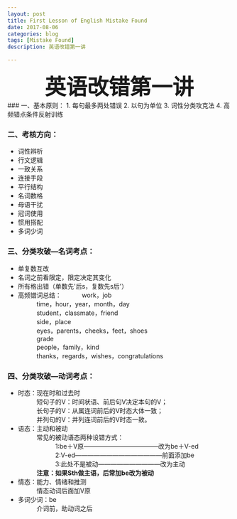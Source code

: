 ```yaml
---
layout: post
title: First Lesson of English Mistake Found
date: 2017-08-06
categories: blog
tags: [Mistake Found]
description: 英语改错第一讲

---
```


<center>
<font size="7" ><b>英语改错第一讲</b></font>
</center>
### 一、基本原则：      
1. 每句最多两处错误               
2. 以句为单位           
3. 词性分类攻克法    
4. 高频错点条件反射训练     

### 二、考核方向：   
- 词性辨析        
- 行文逻辑
- 一致关系
- 连接手段          
- 平行结构
- 名词数格
- 母语干扰
- 冠词使用
- 惯用搭配
- 多词少词        

### 三、分类攻破—名词考点：          
- 单复数互改     
- 名词之前看限定，限定决定其变化       
- 所有格出错（单数先'后s，复数先s后'）
- 高频错词总结：
&emsp;&emsp;&emsp;work，job     
&emsp;&emsp;&emsp;time，hour，year，month，day     
&emsp;&emsp;&emsp;student，classmate，friend     
&emsp;&emsp;&emsp;side，place      
&emsp;&emsp;&emsp;eyes，parents，cheeks，feet，shoes        
&emsp;&emsp;&emsp;grade      
&emsp;&emsp;&emsp;people，family，kind      
&emsp;&emsp;&emsp;thanks，regards，wishes，congratulations

### 四、分类攻破—动词考点：   
- 时态：现在时和过去时         
&emsp;&emsp;&emsp;短句子的V：时间状语、前后句V决定本句的V；      
&emsp;&emsp;&emsp;长句子的V：从属连词前后的V时态大体一致；      
&emsp;&emsp;&emsp;并列句的V：并列连词前后的V时态一致。                               
- 语态：主动和被动         
&emsp;&emsp;&emsp;常见的被动语态两种设错方式：        
&emsp;&emsp;&emsp;&emsp;&emsp;&emsp;1:be＋V原————————————改为be＋V-ed       
&emsp;&emsp;&emsp;&emsp;&emsp;&emsp;2:V-ed——————————————前面添加be       
&emsp;&emsp;&emsp;&emsp;&emsp;&emsp;3:此处不是被动——————————改为主动      
&emsp;&emsp;&emsp;**注意：如果Sth做主语，后常加be改为被动**       
- 情态：能力、情绪和推测        
&emsp;&emsp;&emsp;情态动词后面加V原       
- 多词少词：be          
&emsp;&emsp;&emsp;介词前，助动词之后             















